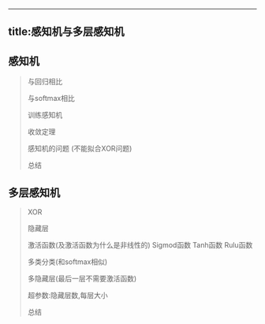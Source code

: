 ----
title:感知机与多层感知机
----


## 感知机

> 与回归相比
> 
> 与softmax相比
> 
> 训练感知机
> 
> 收敛定理
> 
> 感知机的问题 (不能拟合XOR问题)
> 
> 总结


## 多层感知机

> XOR
> 
> 隐藏层
> 
> 激活函数(及激活函数为什么是非线性的)
> Sigmod函数  Tanh函数 Rulu函数
> 
> 多类分类(和softmax相似)
> 
> 多隐藏层(最后一层不需要激活函数)
> 
> 超参数:隐藏层数,每层大小
> 
> 总结


